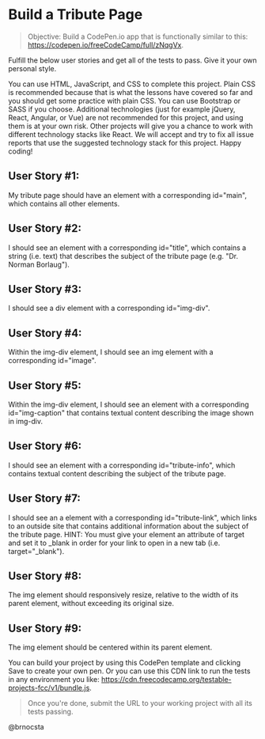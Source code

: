 # Build a Tribute Page
>Objective: Build a CodePen.io app that is functionally similar to this: https://codepen.io/freeCodeCamp/full/zNqgVx.

Fulfill the below user stories and get all of the tests to pass. Give it your own personal style.

You can use HTML, JavaScript, and CSS to complete this project. Plain CSS is recommended because that is what the lessons have covered so far and you should get some practice with plain CSS. You can use Bootstrap or SASS if you choose. Additional technologies (just for example jQuery, React, Angular, or Vue) are not recommended for this project, and using them is at your own risk. Other projects will give you a chance to work with different technology stacks like React. We will accept and try to fix all issue reports that use the suggested technology stack for this project. Happy coding!

## User Story #1: 
My tribute page should have an element with a corresponding id="main", which contains all other elements.

## User Story #2: 
I should see an element with a corresponding id="title", which contains a string (i.e. text) that describes the subject of the tribute page (e.g. "Dr. Norman Borlaug").

## User Story #3: 
I should see a div element with a corresponding id="img-div".

## User Story #4: 
Within the img-div element, I should see an img element with a corresponding id="image".

## User Story #5: 
Within the img-div element, I should see an element with a corresponding id="img-caption" that contains textual content describing the image shown in img-div.

## User Story #6: 
I should see an element with a corresponding id="tribute-info", which contains textual content describing the subject of the tribute page.

## User Story #7: 
I should see an a element with a corresponding id="tribute-link", which links to an outside site that contains additional information about the subject of the tribute page. HINT: You must give your element an attribute of target and set it to _blank in order for your link to open in a new tab (i.e. target="_blank").

## User Story #8: 
The img element should responsively resize, relative to the width of its parent element, without exceeding its original size.

## User Story #9: 
The img element should be centered within its parent element.

You can build your project by using this CodePen template and clicking Save to create your own pen. Or you can use this CDN link to run the tests in any environment you like: https://cdn.freecodecamp.org/testable-projects-fcc/v1/bundle.js.

>Once you're done, submit the URL to your working project with all its tests passing.

@brnocsta
